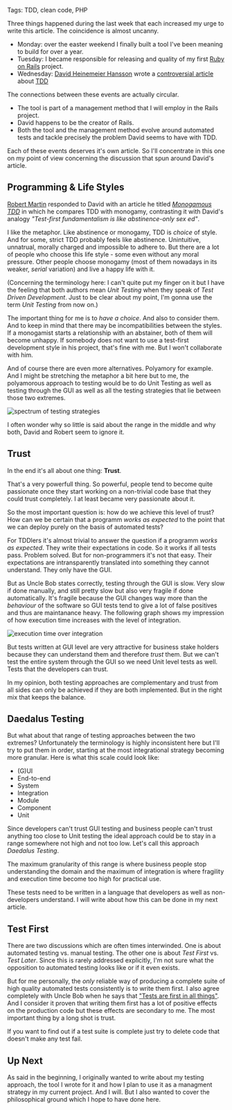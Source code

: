 Tags: TDD, clean code, PHP

Three things happened during the last week that each increased my urge to write this article. The coincidence is almost uncanny.

* Monday: over the easter weekend I finally built a tool I've been meaning to build for over a year.
* Tuesday: I became responsible for releasing and quality of my first [Ruby on Rails] project.
* Wednesday: [David Heinemeier Hansson][dhh] wrote a [controversial article] about [TDD]

The connections between these events are actually circular. 

* The tool is part of a management method that I will employ in the Rails project. 
* David happens to be the creator of Rails.
* Both the tool and the management method evolve around automated tests and tackle precisely the problem David seems to have with TDD.

Each of these events deserves it's own article. So I'll concentrate in this one on my point of view concerning the discussion that spun around David's article.

[Ruby on Rails]: http://rubyonrails.org/
[dhh]: http://david.heinemeierhansson.com/
[controversial article]: http://david.heinemeierhansson.com/2014/tdd-is-dead-long-live-testing.html
[TDD]: http://c2.com/cgi/wiki?TestDrivenDevelopment



## Programming & Life Styles

[Robert Martin] responded to David with an article he titled *[Monogamous TDD]* in which he compares TDD with monogamy, contrasting it with David's analogy *"Test-first fundamentalism is like abstinence-only sex ed"*.

I like the metaphor. Like abstinence or monogamy, TDD is *choice* of style. And for some, strict TDD probably feels like abstinence. Unintuitive, unnatrual, morally charged and impossible to adhere to. But there are a lot of people who choose this life style - some even without any moral pressure. Other people choose monogamy (most of them nowadays in its weaker, *serial* variation) and live a happy life with it.

(Concerning the terminology here: I can't quite put my finger on it but I have the feeling that both authors mean *Unit Testing* when they speak of *Test Driven Development*. Just to be clear about my point, I'm gonna use the term *Unit Testing* from now on.)

The important thing for me is to *have a choice*. And also to consider them. And to keep in mind that there may be incompatibilities between the styles. If a monogamist starts a relationship with an abstainer, both of them will become unhappy. If somebody does not want to use a test-first development style in his project, that's fine with me. But I won't collaborate with him.

And of course there are even more alternatives. Polyamory for example. And I might be stretching the metaphor a bit here but to me, the polyamorous approach to testing would be to do Unit Testing as well as testing through the GUI as well as all the testing strategies that lie between those two extremes.

![spectrum of testing strategies](/res/testing/spectrum.png)

I often wonder why so little is said about the range in the middle and why both, David and Robert seem to ignore it.

[Robert Martin]: http://en.wikipedia.org/wiki/Robert_Cecil_Martin
[Monogamous TDD]: http://blog.8thlight.com/uncle-bob/2014/04/25/MonogamousTDD.html



## Trust

In the end it's all about one thing: **Trust**.

That's a very powerfull thing. So powerful, people tend to become quite passionate once they start working on a non-trivial code base that they could trust completely. I at least became very passionate about it.

So the most important question is: how do we achieve this level of trust? How can we be certain that a programm *works as expected* to the point that we can deploy purely on the basis of automated tests?

For TDDlers it's almost trivial to answer the question if a programm *works as expected*. They write their expectations in code. So it works if all tests pass. Problem solved. But for non-programmers it's not that easy. Their expectations are intransparently translated into something they cannot understand. They only have the GUI.

But as Uncle Bob states correctly, testing through the GUI is slow. Very slow if done manually, and still pretty slow but also very fragile if done automatically. It's fragile because the GUI changes way more than the *behaviour* of the software so GUI tests tend to give a lot of false positives and thus are maintanance heavy. The following graph shows my impression of how execution time increases with the level of integration.

![execution time over integration](/res/testing/execution_time.png)

But tests written at GUI level are very attractive for business stake holders because they can understand them and therefore *trust* them. But we can't test the entire system through the GUI so we need Unit level tests as well. Tests that the developers can trust.

In my opinion, both testing approaches are complementary and trust from all sides can only be achieved if they are both implemented. But in the right mix that keeps the balance.



## Daedalus Testing

But what about that range of testing approaches between the two extremes? Unfortunately the terminology is highly inconsistent here but I'll try to put them in order, starting at the most integrational strategy becoming more granular. Here is what this scale could look like:

* (G)UI
* End-to-end
* System
* Integration
* Module
* Component
* Unit

Since developers can't trust GUI testing and business people can't trust anything too close to Unit testing the ideal approach could be to stay in a range somewhere not high and not too low. Let's call this approach *Daedalus Testing*.

The maximum granularity of this range is where business people stop understanding the domain and the maximum of integration is where fragility and execution time become too high for practical use.

These tests need to be written in a language that developers as well as non-developers understand. I will write about how this can be done in my next article.



## Test First

There are two discussions which are often times interwinded. One is about automated testing vs. manual testing. The other one is about *Test First* vs. *Test Later*. Since this is rarely addressed explicitly, I'm not sure what the opposition to automated testing looks like or if it even exists.

But for me personally, the *only* reliable way of producing a complete suite of high quality automated tests consistently is to write them first. I also agree completely with Uncle Bob when he says that ["Tests are first in all things"][testfirst]. And I consider it proven that writing them first has a lot of positive effects on the production code but these effects are secondary to me. The most important thing by a long shot is trust.

If you want to find out if a test suite is complete just try to delete code that doesn't make any test fail.

[testfirst]: http://blog.8thlight.com/uncle-bob/2013/09/23/Test-first.html



## Up Next

As said in the beginning, I originally wanted to write about my testing approach, the tool I wrote for it and how I plan to use it as a managment strategy in my current project. And I will. But I also wanted to cover the philosophical ground which I hope to have done here.
